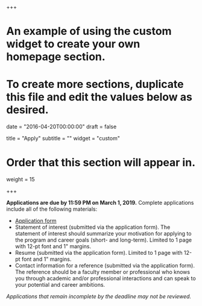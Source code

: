 +++
# An example of using the custom widget to create your own homepage section.
# To create more sections, duplicate this file and edit the values below as desired.

date = "2016-04-20T00:00:00"
draft = false

title = "Apply"
subtitle = ""
widget = "custom"

# Order that this section will appear in.
weight = 15

+++

**Applications are due by 11:59 PM on March 1, 2019.** Complete applications include all of the following materials:  

* [Application form](https://goo.gl/forms/uyxaXeYrHuMDU3Is2)
* Statement of interest (submitted via the application form). The statement of interest should summarize your motivation for applying to the program and career goals (short- and long-term). Limited to 1 page with 12-pt font and 1" margins.  
* Resume (submitted via the application form). Limited to 1 page with 12-pt font and 1" margins.
* Contact information for a reference (submitted via the application form). The reference should be a faculty member or professional who knows you through academic and/or professional interactions and can speak to your potential and career ambitions. 

*Applications that remain incomplete by the deadline may not be reviewed.*

